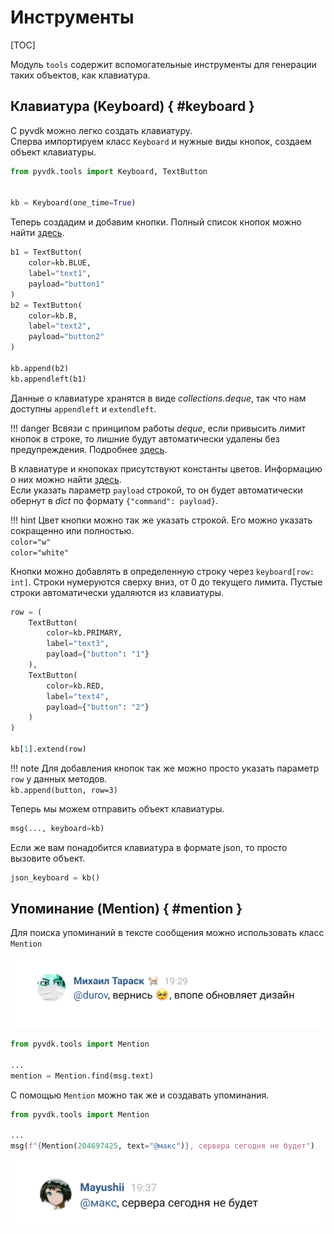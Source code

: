 # Инструменты

[TOC]

Модуль `tools` содержит вспомогательные инструменты для генерации таких объектов, как клавиатура.

## Клавиатура (Keyboard) { #keyboard }
С pyvdk можно легко создать клавиатуру.
<br>Сперва импортируем класс `Keyboard` и нужные виды кнопок, создаем объект клавиатуры.

```python
from pyvdk.tools import Keyboard, TextButton


kb = Keyboard(one_time=True)
```

Теперь создадим и добавим кнопки.
Полный список кнопок можно найти [здесь](api_reference.md#buttons).

```python
b1 = TextButton(
    color=kb.BLUE,
    label="text1",
    payload="button1"
)
b2 = TextButton(
    color=kb.B,
    label="text2",
    payload="button2"
)

kb.append(b2)
kb.appendleft(b1)
```

Данные о клавиатуре хранятся в виде *collections.deque*, так что нам доступны `appendleft` и `extendleft`.

!!! danger
    Всвязи с принципом работы *deque*, если привысить лимит кнопок в строке, то лишние будут автоматически удалены без предупреждения. Подробнее [здесь](https://docs.python.org/3/library/collections.html#collections.deque).

В клавиатуре и кнопоках присутствуют константы цветов. Информацию о них можно найти [здесь](api_reference.md#color-data).
<br>Если указать параметр `payload` строкой, то он будет автоматически обернут в *dict* по формату `{"command": payload}`.

!!! hint
    Цвет кнопки можно так же указать строкой. Его можно указать сокращенно или полностью.
    <br>`color="w"`
    <br>`color="white"`

Кнопки можно добавлять в определенную строку через `keyboard[row: int]`. Строки нумеруются сверху вниз, от 0 до текущего лимита. Пустые строки автоматически удаляются из клавиатуры.

```python
row = (
    TextButton(
        color=kb.PRIMARY,
        label="text3",
        payload={"button": "1"}
    ),
    TextButton(
        color=kb.RED,
        label="text4",
        payload={"button": "2"}
    )
)

kb[1].extend(row)
```

!!! note
    Для добавления кнопок так же можно просто указать параметр `row` у данных методов.
    <br>`kb.append(button, row=3)`

Теперь мы можем отправить объект клавиатуры.

```python
msg(..., keyboard=kb)
```

Если же вам понадобится клавиатура в формате json, то просто вызовите объект.
```python
json_keyboard = kb()
```

## Упоминание (Mention) { #mention }

Для поиска упоминаний в тексте сообщения можно использовать класс `Mention`

![Mention example 1](assets\mention_example1.png)
```python
from pyvdk.tools import Mention

...
mention = Mention.find(msg.text)
```

С помощью `Mention` можно так же и создавать упоминания.
```python
from pyvdk.tools import Mention

...
msg(f"{Mention(204697425, text="@макс")}, сервера сегодня не будет")
```

![Mention example 2](assets\mention_example2.png)